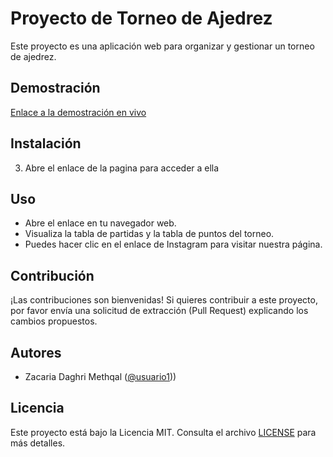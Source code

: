 # Proyecto de Torneo de Ajedrez

Este proyecto es una aplicación web para organizar y gestionar un torneo de ajedrez.

## Demostración

[Enlace a la demostración en vivo](https://example.com)

## Instalación
3. Abre el enlace de la pagina para acceder a ella

## Uso

- Abre el enlace en tu navegador web.
- Visualiza la tabla de partidas y la tabla de puntos del torneo.
- Puedes hacer clic en el enlace de Instagram para visitar nuestra página.

## Contribución

¡Las contribuciones son bienvenidas! Si quieres contribuir a este proyecto, por favor envía una solicitud de extracción (Pull Request) explicando los cambios propuestos.

## Autores

- Zacaria Daghri Methqal ([@usuario1](https://github.com/zacariadm)))

## Licencia

Este proyecto está bajo la Licencia MIT. Consulta el archivo [LICENSE](LICENSE) para más detalles.

